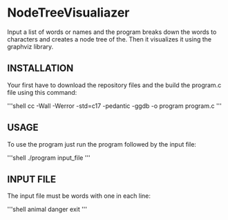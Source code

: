 # NodeTreeVisualiazer
Input a list of words or names and the program breaks down the words to characters and creates a node tree of the. Then it visualizes it using the graphviz library.

## INSTALLATION 
Your first have to download the repository files and the build the program.c file using this command:

'''shell
cc -Wall -Werror -std=c17 -pedantic -ggdb -o program program.c
'''

## USAGE
To use the program just run the program followed by the input file:

'''shell
./program input_file
'''

## INPUT FILE
The input file must be words with one in each line:

'''shell
animal
danger
exit
'''
